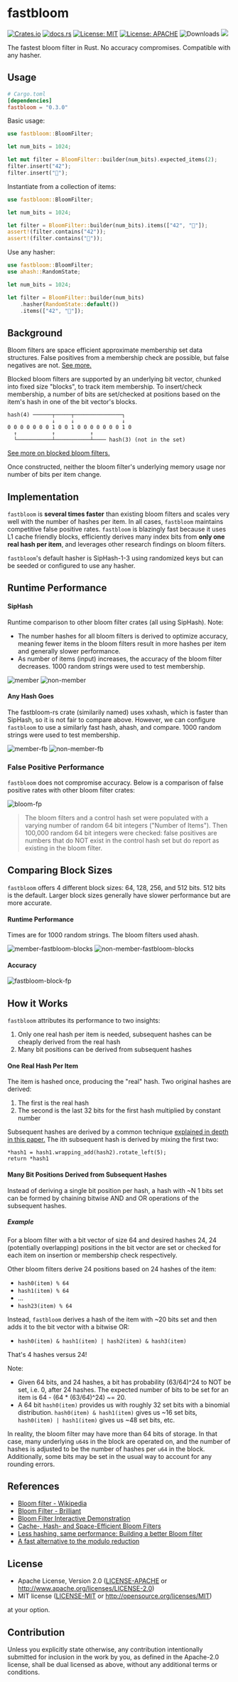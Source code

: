 # fastbloom
[![Crates.io](https://img.shields.io/crates/v/fastbloom.svg)](https://crates.io/crates/fastbloom)
[![docs.rs](https://docs.rs/bloomfilter/badge.svg)](https://docs.rs/fastbloom)
[![License: MIT](https://img.shields.io/badge/License-MIT-blue.svg)](https://github.com/tomtomwombat/fastbloom/blob/main/LICENSE-MIT)
[![License: APACHE](https://img.shields.io/badge/License-Apache-blue.svg)](https://github.com/tomtomwombat/fastbloom/blob/main/LICENSE-Apache)
![Downloads](https://img.shields.io/crates/d/fastbloom)
<a href="https://codecov.io/gh/tomtomwombat/fastbloom">
    <img src="https://codecov.io/gh/tomtomwombat/fastbloom/branch/main/graph/badge.svg">
</a>

The fastest bloom filter in Rust. No accuracy compromises. Compatible with any hasher.


## Usage

```toml
# Cargo.toml
[dependencies]
fastbloom = "0.3.0"
```
Basic usage:
```rust
use fastbloom::BloomFilter;

let num_bits = 1024;

let mut filter = BloomFilter::builder(num_bits).expected_items(2);
filter.insert("42");
filter.insert("🦀");
```
Instantiate from a collection of items:
```rust
use fastbloom::BloomFilter;

let num_bits = 1024;

let filter = BloomFilter::builder(num_bits).items(["42", "🦀"]);
assert!(filter.contains("42"));
assert!(filter.contains("🦀"));
```
Use any hasher:
```rust
use fastbloom::BloomFilter;
use ahash::RandomState;

let num_bits = 1024;

let filter = BloomFilter::builder(num_bits)
    .hasher(RandomState::default())
    .items(["42", "🦀"]);
```

## Background
Bloom filters are space efficient approximate membership set data structures. False positives from a membership check are possible, but false negatives are not. [See more.](https://en.wikipedia.org/wiki/Bloom_filter)

Blocked bloom filters are supported by an underlying bit vector, chunked into fixed size "blocks", to track item membership. To insert/check membership, a number of bits are set/checked at positions based on the item's hash in one of the bit vector's blocks.
```text
hash(4) ──────┬─────┬───────────────┐
              ↓     ↓               ↓
0 0 0 0 0 0 0 1 0 0 1 0 0 0 0 0 0 0 1 0
  ↑           ↑           ↑
  └───────────┴───────────┴──── hash(3) (not in the set)

```
[See more on blocked bloom filters.](https://web.archive.org/web/20070623102632/http://algo2.iti.uni-karlsruhe.de/singler/publications/cacheefficientbloomfilters-wea2007.pdf)

Once constructed, neither the bloom filter's underlying memory usage nor number of bits per item change.


## Implementation

`fastbloom` is **several times faster** than existing bloom filters and scales very well with the number of hashes per item. In all cases, `fastbloom` maintains competitive false positive rates. `fastbloom` is blazingly fast because it uses L1 cache friendly blocks, efficiently derives many index bits from **only one real hash per item**, and leverages other research findings on bloom filters.

`fastbloom`'s default hasher is SipHash-1-3 using randomized keys but can be seeded or configured to use any hasher.

## Runtime Performance

#### SipHash
Runtime comparison to other bloom filter crates (all using SipHash).
Note:
- The number hashes for all bloom filters is derived to optimize accuracy, meaning fewer items in the bloom filters result in more hashes per item and generally slower performance.
- As number of items (input) increases, the accuracy of the bloom filter decreases. 1000 random strings were used to test membership.

![member](https://github.com/tomtomwombat/fastbloom/assets/45644087/c74ea802-a7a2-4df7-943c-92b3bcec982e)
![non-member](https://github.com/tomtomwombat/fastbloom/assets/45644087/326c2558-6f86-4675-99cb-c95aed73e90d)


#### Any Hash Goes
The fastbloom-rs crate (similarily named) uses xxhash, which is faster than SipHash, so it is not fair to compare above. However, we can configure `fastbloom` to use a similarly fast hash, ahash, and compare. 1000 random strings were used to test membership.

![member-fb](https://github.com/tomtomwombat/fastbloom/assets/45644087/9bf303fd-897d-412b-9f42-c57e6460ead0)
![non-member-fb](https://github.com/tomtomwombat/fastbloom/assets/45644087/060e739b-7fb2-4c18-8086-7034f6fb92c0)



### False Positive Performance

`fastbloom` does not compromise accuracy. Below is a comparison of false positive rates with other bloom filter crates:

![bloom-fp](https://github.com/tomtomwombat/fastbloom/assets/45644087/07e22ab3-f777-4e4e-8910-4f1c764e4134)
> The bloom filters and a control hash set were populated with a varying number of random 64 bit integers ("Number of Items"). Then 100,000 random 64 bit integers were checked: false positives are numbers that do NOT exist in the control hash set but do report as existing in the bloom filter.

## Comparing Block Sizes

`fastbloom` offers 4 different block sizes: 64, 128, 256, and 512 bits. 512 bits is the default. Larger block sizes generally have slower performance but are more accurate.

#### Runtime Performance
Times are for 1000 random strings. The bloom filters used ahash.

![member-fastbloom-blocks](https://github.com/tomtomwombat/fastbloom/assets/45644087/44073965-cc2d-4e70-9151-7e821b30b208)
![non-member-fastbloom-blocks](https://github.com/tomtomwombat/fastbloom/assets/45644087/6e5ee0e0-f460-46b9-95d6-f4b91d9fa424)


#### Accuracy
![fastbloom-block-fp](https://github.com/tomtomwombat/fastbloom/assets/45644087/c8e88ddb-3617-4d85-8f76-b606b4e98e13)

## How it Works

`fastbloom` attributes its performance to two insights:
1. Only one real hash per item is needed, subsequent hashes can be cheaply derived from the real hash
2. Many bit positions can be derived from subsequent hashes

#### One Real Hash Per Item
The item is hashed once, producing the "real" hash. Two original hashes are derived:
1. The first is the real hash
2. The second is the last 32 bits for the first hash multiplied by constant number

Subsequent hashes are derived by a common technique [explained in depth in this paper.](https://www.eecs.harvard.edu/~michaelm/postscripts/rsa2008.pdf)
The ith subsequent hash is derived by mixing the first two:
```rust, ignore
*hash1 = hash1.wrapping_add(hash2).rotate_left(5);
return *hash1
```

#### Many Bit Positions Derived from Subsequent Hashes

Instead of deriving a single bit position per hash, a hash with ~N 1 bits set can be formed by chaining bitwise AND and OR operations of the subsequent hashes.

##### Example

For a bloom filter with a bit vector of size 64 and desired hashes 24, 24 (potentially overlapping) positions in the bit vector are set or checked for each item on insertion or membership check respectively.

Other bloom filters derive 24 positions based on 24 hashes of the item:
- `hash0(item) % 64`
- `hash1(item) % 64`
- ...
- `hash23(item) % 64`

Instead, `fastbloom` derives a hash of the item with ~20 bits set and then adds it to the bit vector with a bitwise OR:
- `hash0(item) & hash1(item) | hash2(item) & hash3(item)`

That's 4 hashes versus 24!

Note:
- Given 64 bits, and 24 hashes, a bit has probability (63/64)^24 to NOT be set, i.e. 0, after 24 hashes. The expected number of bits to be set for an item is 64 - (64 * (63/64)^24) ~= 20.
- A 64 bit `hash0(item)` provides us with roughly 32 set bits with a binomial distribution. `hash0(item) & hash1(item)` gives us ~16 set bits, `hash0(item) | hash1(item)` gives us ~48 set bits, etc.

In reality, the bloom filter may have more than 64 bits of storage. In that case, many underlying `u64`s in the block are operated on, and the number of hashes is adjusted to be the number of hashes per `u64` in the block. Additionally, some bits may be set in the usual way to account for any rounding errors.

## References
- [Bloom filter - Wikipedia](https://en.wikipedia.org/wiki/Bloom_filter)
- [Bloom Filter - Brilliant](https://brilliant.org/wiki/bloom-filter/)
- [Bloom Filter Interactive Demonstration](https://www.jasondavies.com/bloomfilter/)
- [Cache-, Hash- and Space-Efficient Bloom Filters](https://web.archive.org/web/20070623102632/http://algo2.iti.uni-karlsruhe.de/singler/publications/cacheefficientbloomfilters-wea2007.pdf)
- [Less hashing, same performance: Building a better Bloom filter](https://www.eecs.harvard.edu/~michaelm/postscripts/rsa2008.pdf)
- [A fast alternative to the modulo reduction](https://lemire.me/blog/2016/06/27/a-fast-alternative-to-the-modulo-reduction/)

## License


 * Apache License, Version 2.0
   ([LICENSE-APACHE](LICENSE-APACHE) or http://www.apache.org/licenses/LICENSE-2.0)
 * MIT license
   ([LICENSE-MIT](LICENSE-MIT) or http://opensource.org/licenses/MIT)

at your option.

## Contribution

Unless you explicitly state otherwise, any contribution intentionally submitted
for inclusion in the work by you, as defined in the Apache-2.0 license, shall be
dual licensed as above, without any additional terms or conditions.
